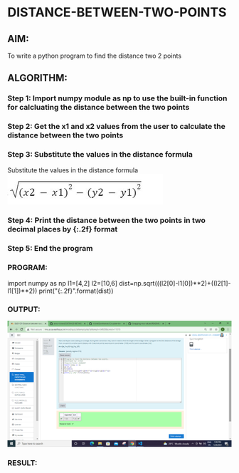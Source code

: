 # DISTANCE-BETWEEN-TWO-POINTS

## AIM:
To write a python program to find the distance two 2 points
## ALGORITHM:
### Step 1: Import numpy module as np to use the built-in function for calcluating the distance between the two points
### Step 2: Get the x1 and x2 values from the user to calculate the distance between the two points
### Step 3: Substitute the values in the distance formula
Substitute the values in the distance formula  ![formula](/formula.jpg)
### Step 4: Print the distance between the two points in two decimal places by {:.2f} format
### Step 5: End the program
### PROGRAM:
import numpy as np
l1=[4,2]
l2=[10,6]
dist=np.sqrt(((l2[0]-l1[0])**2)+((l2[1]-l1[1])**2))
print("{:.2f}".format(dist))
  


### OUTPUT:
![GITLOGO](./OUTPUT.png)


### RESULT:
